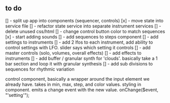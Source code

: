 ## to do 
[] - split up app into components (sequencer, controls)
[x] - move state into service file
[] - refactor state service into separate instrument services
[] - delete unused css/html
[] - change control button color to match sequences
[x] - start adding sounds
[] - add sequences to steps component
[] - add settings to instruments
[] - add 2 lfos to each instrument, add ability to control settings with LFO. slider says which setting it controls
[] - add master controls (solo, volumes, overall effects)
[] - add effects to instruments
[] - add buffer / granular synth for 'clouds'. basically take a 1 bar section and loop it with granular synthesis
[] - add sub divisions to sequences for rhythmic variation


control component, basically a wrapper around the input element we already have. takes in min, max, step, and color values. styling in component. emits a change event with the new value. onChange($event, "'setting'");